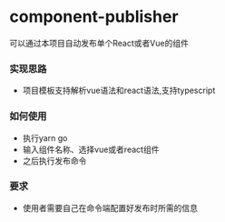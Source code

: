 # component-publisher

可以通过本项目自动发布单个React或者Vue的组件
### 实现思路
- 项目模板支持解析vue语法和react语法,支持typescript

### 如何使用
- 执行yarn go
- 输入组件名称、选择vue或者react组件
- 之后执行发布命令

### 要求
- 使用者需要自己在命令端配置好发布时所需的信息
